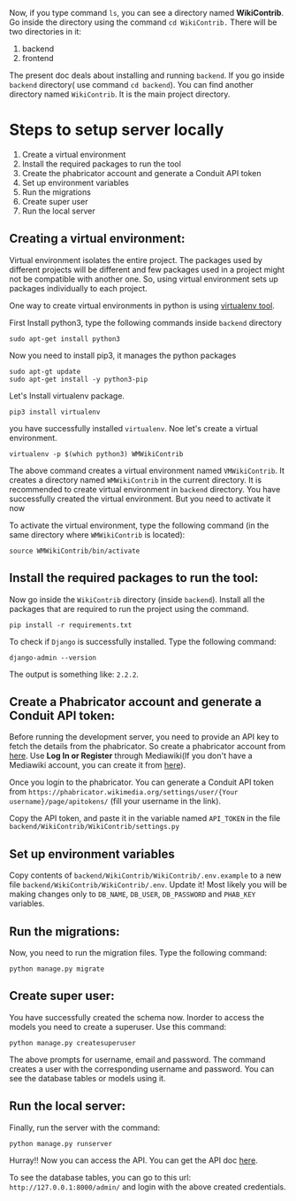 Now, if you type command `ls`, you can see a directory named **WikiContrib**. Go inside the directory using the command `cd WikiContrib.` There will be two directories in it:
1. backend
2. frontend

The present doc deals about installing and running `backend`. If you go inside `backend` directory( use command `cd backend`). You can find another directory named `WikiContrib`. It is the main project directory.

# Steps to setup server locally

1. Create a virtual environment
2. Install the required packages to run the tool
3. Create the phabricator account and generate a Conduit API token
4. Set up environment variables
5. Run the migrations
6. Create super user
7. Run the local server


## Creating a virtual environment:

Virtual environment isolates the entire project. The packages used by different projects will be different and few packages used in a project might not be compatible with another one. So, using virtual environment sets up packages individually to each project.

One way to create virtual environments in python is using [virtualenv tool](https://pypi.org/project/virtualenv/).


First Install python3, type the following commands inside `backend` directory 
```commandline
sudo apt-get install python3
```

Now you need to install pip3, it manages the python packages

```commandline
sudo apt-gt update
sudo apt-get install -y python3-pip
```

Let's Install virtualenv package.
```commandline
pip3 install virtualenv
```

you have successfully installed `virtualenv`. Noe let's create a virtual environment.
 ```commandline
virtualenv -p $(which python3) WMWikiContrib
```

The above command creates a virtual environment named `VMWikiContrib`. It creates a directory named `WMWikiContrib` in the current directory. It is recommended to create  virtual environment in `backend` directory. You have successfully created the virtual environment. But you need to activate it now

To activate the virtual environment, type the following command (in the same directory where `WMWikiContrib` is located):
```commandline
source WMWikiContrib/bin/activate
```

## Install the required packages to run the tool: 

Now go inside the `WikiContrib` directory (inside `backend`). Install all the packages that are required to run the project using the command.
```commandline
pip install -r requirements.txt
``` 

To check if `Django` is successfully installed. Type the following command:
```commandline
django-admin --version
```

The output is something like: `2.2.2`.


## Create a Phabricator account and generate a Conduit API token:

Before running the development server, you need to provide an API key to fetch the details from the phabricator. So create a phabricator account from [here](https://phabricator.wikimedia.org/auth/start/?next=%2F). Use **Log In or Register** through Mediawiki(If you don't have a Mediawiki account, you can create it from [here](https://www.mediawiki.org/w/index.php?title=Special:CreateAccount)).

Once you login to the phabricator. You can generate a Conduit API token from `https://phabricator.wikimedia.org/settings/user/{Your username}/page/apitokens/` (fill your username in the link).

Copy the API token, and paste it in the variable named `API_TOKEN` in the file `backend/WikiContrib/WikiContrib/settings.py`

## Set up environment variables
Copy contents of `backend/WikiContrib/WikiContrib/.env.example` to a new file `backend/WikiContrib/WikiContrib/.env`. Update it! Most likely you will be making changes only to `DB_NAME`, `DB_USER`, `DB_PASSWORD` and `PHAB_KEY` variables.


## Run the migrations:

Now, you need to run the migration files. Type the following command:
```commandline
python manage.py migrate
```

## Create super user:
You have successfully created the schema now. Inorder to access the models you need to create a superuser. Use this command:
```commandline
python manage.py createsuperuser
```

The above prompts for username, email and password. The command creates a user with the corresponding username and password. You can see the database tables or models using it.


## Run the local server:
Finally, run the server with the command:
```commandline
python manage.py runserver
```

Hurray!! Now you can access the API. You can get the API doc [here](https://documenter.getpostman.com/view/6222710/SVYurxMj?version=latest).

To see the database tables, you can go to this url: `http://127.0.0.1:8000/admin/` and login with the above created credentials.